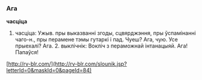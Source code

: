 ### Ага
**часціца**

1. часціца: Ужыв. пры выказванні згоды, сцвярджэння, пры ўспамінанні чаго-н., пры перамене тэмы гутаркі і пад. Чуеш? Ага, чую. Усе прыехалі? Ага. 2. выклічнік: Вокліч з пераможнай інтанацыяй. Ага! Папаўся!

<a rel="author">[http://rv-blr.com/](http://rv-blr.com/slounik.jsp?letterId=0&maskId=0&pageId=84)</a>
